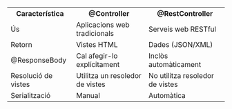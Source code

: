 
<table>
  <tr>
    <th>Característica</th>
    <th>@Controller</th>
    <th>@RestController</th>
  </tr>
  <tr>
    <td>Ús</td>
    <td>Aplicacions web tradicionals</td>
    <td>Serveis web RESTful</td>
  </tr>
  <tr>
    <td>Retorn</td>
    <td>Vistes HTML</td>
    <td>Dades (JSON/XML)</td>
  </tr>
  <tr>
    <td>@ResponseBody</td>
    <td>Cal afegir-lo explícitament</td>
    <td>Inclòs automàticament</td>
  </tr>
  <tr>
    <td>Resolució de vistes</td>
    <td>Utilitza un resoledor de vistes</td>
    <td>No utilitza resoledor de vistes</td>
  </tr>
  <tr>
    <td>Serialització</td>
    <td>Manual</td>
    <td>Automàtica</td>
  </tr>
</table>
